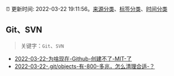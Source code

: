 :alarm_clock: 更新时间: 2022-03-22 19:11:56。[来源分类](../README.md)、[标签分类](../TAGS.md)、[时间分类](../TIMELINE.md)

## Git、SVN


> 关键字：`Git`、`SVN`



- [2022-03-22-为啥现在-Github-创建不了-MIT-了](https://www.v2ex.com/t/842225) 
- [2022-03-22-.git/objects-有-800-多兆，怎么清理合适-？](https://www.v2ex.com/t/842187) 